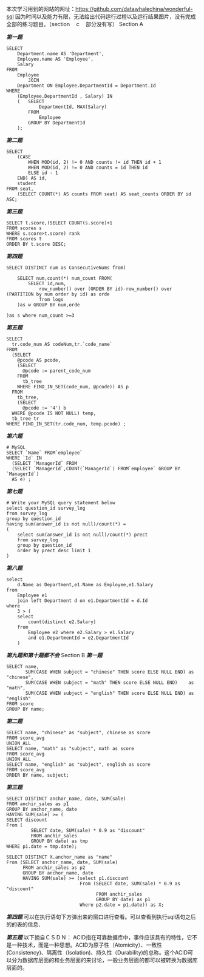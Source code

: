 本次学习用到的网站的网址：https://github.com/datawhalechina/wonderful-sql
因为时间以及能力有限，无法给出代码运行过程以及运行结果图片，没有完成全部的练习题目。（section　ｃ　部分没有写）
Section A

***第一题***
```
SELECT
    Department.name AS 'Department',
    Employee.name AS 'Employee',
    Salary
FROM
    Employee
        JOIN
    Department ON Employee.DepartmentId = Department.Id
WHERE
    (Employee.DepartmentId , Salary) IN
    (   SELECT
            DepartmentId, MAX(Salary)
        FROM
            Employee
        GROUP BY DepartmentId
	);
```
***第二题***
```
SELECT
    (CASE
        WHEN MOD(id, 2) != 0 AND counts != id THEN id + 1
        WHEN MOD(id, 2) != 0 AND counts = id THEN id
        ELSE id - 1
    END) AS id,
    student
FROM seat,
    (SELECT COUNT(*) AS counts FROM seat) AS seat_counts ORDER BY id ASC;
```
***第三题***
```
SELECT t.score,(SELECT COUNT(s.score)+1 
FROM scores s 
WHERE s.score>t.score) rank 
FROM scores t 
ORDER BY t.score DESC;
```
***第四题***
```
SELECT DISTINCT num as ConsecutiveNums from(

	SELECT num,count(*) num_count FROM(
		SELECT id,num,
			row_number() over (ORDER BY id)-row_number() over (PARTITION by num order by id) as orde
			from logs
	)as w GROUP BY num,orde
	
)as s where num_count >=3
```
***第五题***
```
SELECT 
  tr.code_num AS codeNum,tr.`code_name` 
FROM
  (SELECT 
    @pcode AS pcode,
    (SELECT 
      @pcode := parent_code_num
    FROM
      tb_tree 
    WHERE FIND_IN_SET(code_num, @pcode)) AS p 
  FROM
    tb_tree,
    (SELECT 
      @pcode := '4') b 
  WHERE @pcode IS NOT NULL) temp,
  tb_tree tr 
WHERE FIND_IN_SET(tr.code_num, temp.pcode) ;
```
***第六题***
```
# MySQL
SELECT `Name` FROM`employee` 
WHERE `Id` IN 
  (SELECT `ManagerId` FROM 
  (SELECT `ManagerId`,COUNT(`ManagerId`) FROM`employee` GROUP BY `ManagerId`) 
  AS e) ;
```
***第七题***
```
# Write your MySQL query statement below
select question_id survey_log
from survey_log
group by question_id
having sum(answer_id is not null)/count(*) =
(
    select sum(answer_id is not null)/count(*) prect
    from survey_log
    group by question_id
    order by prect desc limit 1
)
```
***第八题***
```
select 
	d.Name as Department,e1.Name as Employee,e1.Salary 
from 
	Employee e1 
	join left Department d on e1.DepartmentId = d.Id  
where 
	3 > ( 
	select 
		count(distinct e2.Salary) 
	from 
		Employee e2 where e2.Salary > e1.Salary 
		and e1.DepartmentId = e2.DepartmentId 
	) 
```
***第九题和第十题都不会***
Section B
***第一题***
```
SELECT name,
       SUM(CASE WHEN subject = "chinese" THEN score ELSE NULL END) as "chinese",
       SUM(CASE WHEN subject = "math" THEN score ELSE NULL END)    as "math",
       SUM(CASE WHEN subject = "english" THEN score ELSE NULL END) as "english"
FROM score
GROUP BY name;
```
***第二题***
```
SELECT name, "chinese" as "subject", chinese as score
FROM score_avg
UNION ALL
SELECT name, "math" as "subject", math as score
FROM score_avg
UNION ALL
SELECT name, "english" as "subject", english as score
FROM score_avg
ORDER BY name, subject;
```
***第三题***
```
SELECT DISTINCT anchor_name, date, SUM(sale)
FROM anchir_sales as p1
GROUP BY anchor_name, date
HAVING SUM(sale) >= (
SELECT discount
From (
         SELECT date, SUM(sale) * 0.9 as "discount"
         FROM anchir_sales
         GROUP BY date) as tmp
WHERE p1.date = tmp.date);
```
```
SELECT DISTINCT X.anchor_name as "name"
From (SELECT anchor_name, date, SUM(sale)
      FROM anchir_sales as p2
      GROUP BY anchor_name, date
      HAVING SUM(sale) >= (select p1.discount
                           From (SELECT date, SUM(sale) * 0.9 as "discount"
                                 FROM anchir_sales
                                 GROUP BY date) as p1
                           Where p2.date = p1.date)) as X;
```
***第四题***
可以在执行语句下方弹出来的窗口进行查看。可以查看到执行sql语句之后的的表的信息．


***第五题***
以下摘自ＣＳＤＮ：
ACID指在可靠数据库中，事件应该具有的特性，它不是一种技术，而是一种思想。ACID为原子性（Atomicity）、一致性(Consistency)、隔离性（Isolation)、持久性（Durability)的总称。这个ACID可以分为数据库层面的和业务层面的来讨论，一般业务层面的都可以被转换为数据库层面的。
